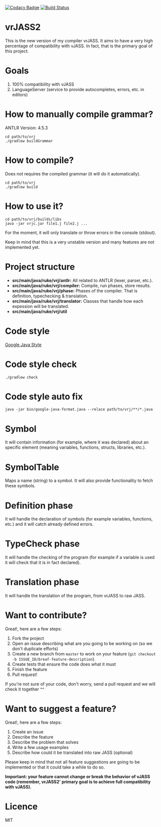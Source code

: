 [![Codacy Badge](https://api.codacy.com/project/badge/Grade/e66538f249744847b51ef500234b40ad)](https://www.codacy.com/app/franco-montenegro-ruke/vrJASS2?utm_source=github.com&utm_medium=referral&utm_content=Ruk33/vrJASS2&utm_campaign=badger)
[![Build Status](https://travis-ci.org/Ruk33/vrJASS2.svg?branch=master)](https://travis-ci.org/Ruk33/vrJASS2)

vrJASS2
=======
This is the new version of my compiler vrJASS. It aims to have a very high
percentage of compatibility with vJASS. In fact, that is the primary goal of 
this project.

Goals
=====
1. 100% compatibility with vJASS
2. LanguageServer (service to provide autocompletes, errors, etc. in editors)

How to manually compile grammar?
================================
ANTLR Version: 4.5.3

```
cd path/to/vrj
./gradlew buildGrammar
```

How to compile?
===============
Does not requires the compiled grammar (it will do it automatically).

```
cd path/to/vrj
./gradlew build
```

How to use it?
==============
```
cd path/to/vrj/builds/libs
java -jar vrjc.jar file1.j file2.j ...
```

For the moment, it will only translate or throw errors in the console (stdout).

Keep in mind that this is a very unstable version and many features are not 
implemented yet.

Project structure
=================
- **src/main/java/ruke/vrj/antlr:** All related to ANTLR (lexer, parser, etc.).
- **src/main/java/ruke/vrj/compiler:** Compile, run phases, store results.
- **src/main/java/ruke/vrj/phase:** Phases of the compiler. That is definition, 
typechecking & translation.
- **src/main/java/ruke/vrj/translator:** Classes that handle how each expession 
will be translated.
- **src/main/java/ruke/vrj/util**

Code style
==========
[Google Java Style](https://google.github.io/styleguide/javaguide.html)

Code style check
================
```
./gradlew check
```

Code style auto fix
===================
```
java -jar bin/google-java-format.java --relace path/to/vrj/**/*.java
```

Symbol
======
It will contain information (for example, where it was declared) about 
an specific element (meaning variables, functions, structs, libraries, etc.).

SymbolTable
===========
Maps a name (string) to a symbol. It will also provide functionality to fetch 
these symbols.

Definition phase
================
It will handle the declaration of symbols (for example variables, functions, etc.) 
and it will catch already defined errors.

TypeCheck phase
===============
It will handle the checking of the program (for example if a variable is used 
it will check that it is in fact declared).

Translation phase
=================
It will handle the translation of the program, from vrJASS to raw JASS.

Want to contribute?
===================
Great!, here are a few steps:

1. Fork the project
2. Open an issue describing what are you going to be working on (so we don't duplicate efforts)
3. Create a new branch from `master` to work on your feature (`git checkout -b ISSUE_ID/breaf-feature-description`).
4. Create tests that ensure the code does what it must
5. Finish the feature
6. Pull request!

If you're not sure of your code, don't worry, send a pull request 
and we will check it together ^^

Want to suggest a feature?
==========================
Great!, here are a few steps:

1. Create an issue
2. Describe the feature
3. Describe the problem that solves
4. Write a few usage examples
5. Describe how could it be translated into raw JASS (optional)

Please keep in mind that not all feature suggestions are going to be implemented or 
that it could take a while to do so.

**Important: your feature cannot change or break the behavior of vJASS code
(remember, vrJASS2' primary goal is to achieve full compatibility with vJASS).**

Licence
=======
MIT

